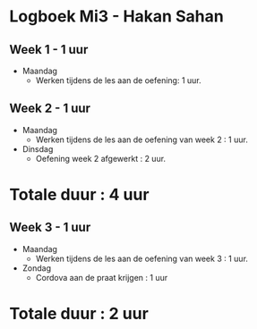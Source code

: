 # Logboek Mi3 - Hakan Sahan
## Week 1 - 1 uur
* Maandag
	* Werken tijdens de les 
aan de oefening: 1 uur. 

## Week 2 - 1 uur
* Maandag
	* Werken tijdens de les 
aan de oefening van week 2 : 1 uur. 
* Dinsdag
	* Oefening week 2 afgewerkt : 2 uur.
# Totale duur : 4 uur

## Week 3 - 1 uur
* Maandag
	* Werken tijdens de les 
aan de oefening van week 3 : 1 uur. 
* Zondag
	* Cordova aan de praat krijgen : 1 uur
# Totale duur : 2 uur
